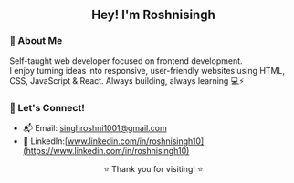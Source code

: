<h2 align="center"> Hey! I'm Roshnisingh </h2>


### 👋 About Me

Self-taught web developer focused on frontend development.  
I enjoy turning ideas into responsive, user-friendly websites using HTML, CSS, JavaScript & React. Always building, always learning 💻⚡


### 💬 Let's Connect!

- 📬 Email: [singhroshni1001@gmail.com](mailto:singhroshni1001@gmail.com)  
- 💼 LinkedIn:[www.linkedin.com/in/roshnisingh10](https://www.linkedin.com/in/roshnisingh10)


<p align="center">
  ⭐ Thank you for visiting! ⭐  
</p>
